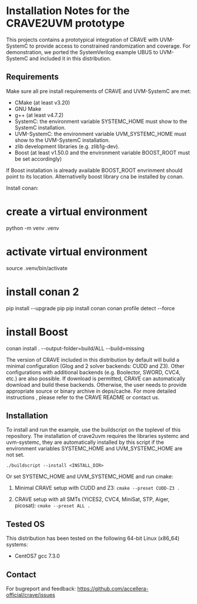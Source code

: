 # Installation Notes for the CRAVE2UVM prototype

This projects contains a prototypical integration of CRAVE with UVM-SystemC to provide access to constrained randomization and coverage.
For demonstration, we ported the SystemVerilog example UBUS to UVM-SystemC and included it in this distribution.

## Requirements

Make sure all pre install requirements of CRAVE and UVM-SystemC are met:

* CMake (at least v3.20)
* GNU Make
* g++ (at least v4.7.2)
* SystemC: 
  the environment variable SYSTEMC_HOME must show to the SystemC installation. 
* UVM-SystemC:
  the environment variable UVM_SYSTEMC_HOME must show to the UVM-SystemC installation. 
* zlib development libraries (e.g. zlib1g-dev).
* Boost (at least v1.50.0 and the environment variable BOOST_ROOT must be set accordingly)

If Boost installation is already available BOOST_ROOT envrinment should point to its location.
Alternativelly boost library cna be installed by conan.

Install conan:
# create a virtual environment
python -m venv .venv
# activate virtual environment
source .venv/bin/activate
# install conan 2
pip install --upgrade pip
pip install conan
conan profile detect --force
# install Boost
conan install . --output-folder=build/ALL --build=missing



The version of CRAVE included in this distribution by default will build a minimal configuration (Glog and 2 solver backends: CUDD and Z3). 
Other configurations with additional backends (e.g. Boolector, SWORD, CVC4, etc.) are also possible. 
If download is permitted, CRAVE can automatically download and build these backends.
Otherwise, the user needs to provide appropriate source or binary archive in deps/cache.
For more detailed instructions , please refer to the CRAVE README or contact us.

## Installation

To install and run the example, use the buildscript on the toplevel of this repository. 
The installation of crave2uvm requires the libraries systemc and uvm-systemc, they are automatically installed by this script if the environment variables SYSTEMC_HOME and UVM_SYSTEMC_HOME are not set.

`./buildscript --install <INSTALL_DIR>`

Or set SYSTEMC_HOME and UVM_SYSTEMC_HOME and run cmake:

1. Minimal CRAVE setup with CUDD and Z3: `cmake --preset CUDD-Z3 .`

2. CRAVE setup with all SMTs (YICES2, CVC4, MiniSat, STP, Aiger, picosat): `cmake --preset ALL .`

## Tested OS

This distribution has been tested on the following 64-bit Linux (x86_64) systems:

* CentOS7 gcc 7.3.0

## Contact

For bugreport and feedback: <https://github.com/accellera-official/crave/issues>

